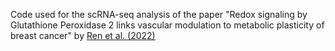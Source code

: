 Code used for the scRNA-seq analysis of the paper "Redox signaling by Glutathione Peroxidase 2 links vascular modulation to metabolic plasticity of breast cancer" by [Ren et al. (2022)](https://doi.org/10.1073/pnas.2107266119)

